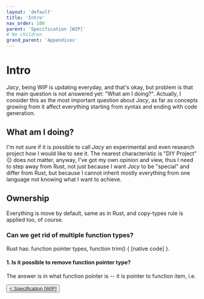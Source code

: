 ```yaml
---
layout: 'default'
title: 'Intro'
nav_order: 100
parent: 'Specification [WIP]'
# No children
grand_parent: 'Appendices'
---
```


# Intro

*Jacy*, being WIP is updating everyday, and that's okay, but problem is that the main question is not answered yet: "What am I doing?".
Actually, I consider this as the most important question about *Jacy*, as far as concepts growing from it affect everything starting from syntax and ending with code generation.

## What am I doing?

I'm not sure if it is possible to call *Jacy* an experimental and even research project how I would like to see it.
The nearest characteristic is "DIY Project" 😐
does not matter, anyway, I've got my own opinion and view, thus I need to step away from Rust, not just because I want *Jacy* to be "special" and differ from Rust, but because I cannot inherit mostly everything from one language not knowing what I want to achieve.

## Ownership

Everything is move by default, same as in Rust, and copy-types rule is applied too, of course.

### Can we get rid of multiple function types?

Rust has: function pointer types, function trim() { [native code] }.

#### 1. Is it possible to remove function pointer type?

The answer is in what function pointer is -- it is pointer to function item, i.e.
<div class="nav-btn-block">
    <button class="nav-btn left">
    <a class="link" href="/Jacy-Dev-Book/appendices/spec/index.html">< Specification [WIP]</a>
</button>

    
</div>
